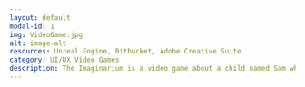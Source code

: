 ```yaml
---
layout: default
modal-id: 1
img: VideoGame.jpg 
alt: image-alt
resources: Unreal Engine, Bitbucket, Adobe Creative Suite
category: UI/UX Video Games
description: The Imaginarium is a video game about a child named Sam who is told to clean up their toys from around the house; getting bored, with each pickup of a toy, the child imagines being in a castle, where they face off against lava pits, enemies with bows and swords, and have to navigate throughout a maze by finding keys to unlock doors. <br> I worked on story narration and UI elements. I designed all of the menus (Main, Pause, End) and all of the displays (Arrow Counter, Health and Stamina Bars, Enemy Health). Along with the designing, I brought life to the UI elements by coding them, to ensure maximum functionality. <br> For more information and a more in-depth look into what I did, you can follow the link here
---
```

